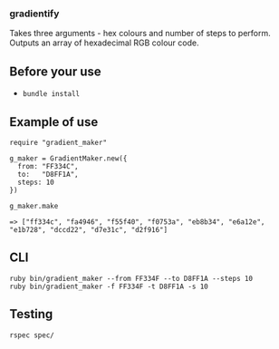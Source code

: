 ### gradientify
Takes three arguments - hex colours and number of steps to perform.
Outputs an array of hexadecimal RGB colour code.

## Before your use
* ```bundle install```

## Example of use
```
require "gradient_maker"

g_maker = GradientMaker.new({
  from: "FF334C",
  to:   "D8FF1A",
  steps: 10
})

g_maker.make

=> ["ff334c", "fa4946", "f55f40", "f0753a", "eb8b34", "e6a12e", "e1b728", "dccd22", "d7e31c", "d2f916"]
```

## CLI
```
ruby bin/gradient_maker --from FF334F --to D8FF1A --steps 10
ruby bin/gradient_maker -f FF334F -t D8FF1A -s 10
```

## Testing
```
rspec spec/
```
